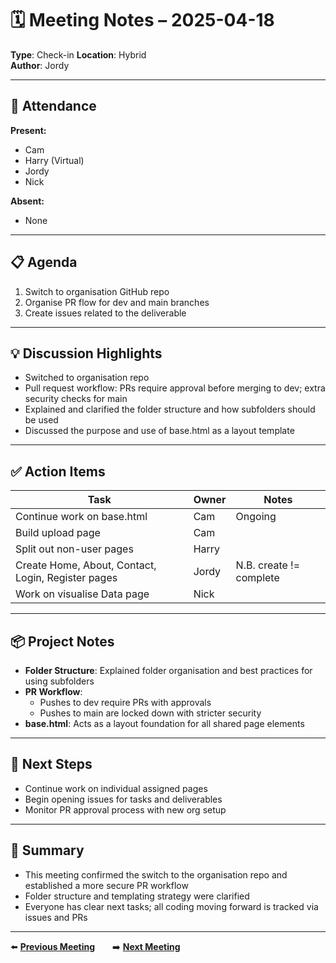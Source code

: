 # 🗓️ Meeting Notes – 2025-04-18  
**Type**: Check-in 
**Location**: Hybrid  
**Author**: Jordy  

---

## 👥 Attendance  
**Present:**  
- Cam 
- Harry (Virtual)  
- Jordy
- Nick  

**Absent:**  
- None 

---

## 📋 Agenda  
1. Switch to organisation GitHub repo 
2. Organise PR flow for dev and main branches 
3. Create issues related to the deliverable 

---

## 💡 Discussion Highlights  
- Switched to organisation repo
- Pull request workflow: PRs require approval before merging to dev; extra security checks for main  
- Explained and clarified the folder structure and how subfolders should be used
- Discussed the purpose and use of base.html as a layout template 

---

## ✅ Action Items  

| Task | Owner | Notes |
|------|-------|-------|
| Continue work on base.html | Cam | Ongoing |
| Build upload page | Cam | |
| Split out non-user pages | Harry |  |
| Create Home, About, Contact, Login, Register pages | Jordy | N.B. create != complete  |
| Work on visualise Data page | Nick |  |

---

## 📦 Project Notes  
- **Folder Structure**: Explained folder organisation and best practices for using subfolders 
- **PR Workflow**: 
    -   Pushes to dev require PRs with approvals 
    -   Pushes to main are locked down with stricter security
- **base.html**: Acts as a layout foundation for all shared page elements


---

## 📅 Next Steps  
- Continue work on individual assigned pages  
- Begin opening issues for tasks and deliverables
- Monitor PR approval process with new org setup  

---

## 🧾 Summary  
- This meeting confirmed the switch to the organisation repo and established a more secure PR workflow  
- Folder structure and templating strategy were clarified
- Everyone has clear next tasks; all coding moving forward is tracked via issues and PRs

---

⬅️ **[Previous Meeting](2025-04-14.md)**  ➡️ **[Next Meeting](2025-04-25.md)**
